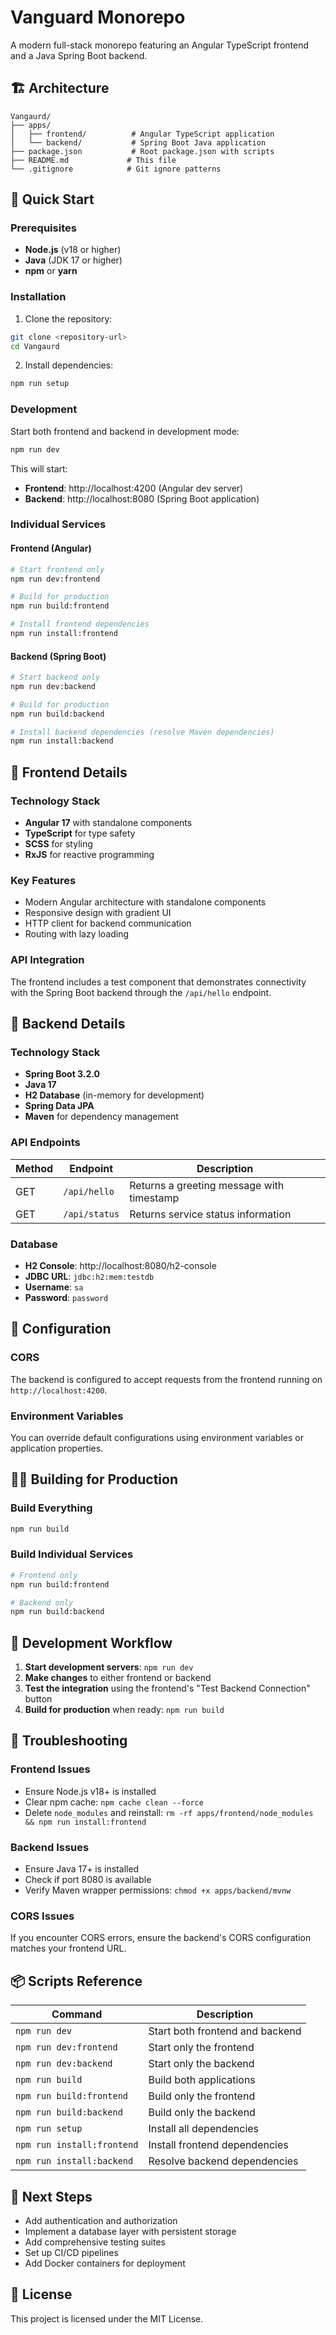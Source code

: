 # Vanguard Monorepo

A modern full-stack monorepo featuring an Angular TypeScript frontend and a Java Spring Boot backend.

## 🏗️ Architecture

```
Vangaurd/
├── apps/
│   ├── frontend/          # Angular TypeScript application
│   └── backend/           # Spring Boot Java application
├── package.json           # Root package.json with scripts
├── README.md             # This file
└── .gitignore            # Git ignore patterns
```

## 🚀 Quick Start

### Prerequisites

- **Node.js** (v18 or higher)
- **Java** (JDK 17 or higher)
- **npm** or **yarn**

### Installation

1. Clone the repository:
```bash
git clone <repository-url>
cd Vangaurd
```

2. Install dependencies:
```bash
npm run setup
```

### Development

Start both frontend and backend in development mode:
```bash
npm run dev
```

This will start:
- **Frontend**: http://localhost:4200 (Angular dev server)
- **Backend**: http://localhost:8080 (Spring Boot application)

### Individual Services

#### Frontend (Angular)
```bash
# Start frontend only
npm run dev:frontend

# Build for production
npm run build:frontend

# Install frontend dependencies
npm run install:frontend
```

#### Backend (Spring Boot)
```bash
# Start backend only
npm run dev:backend

# Build for production
npm run build:backend

# Install backend dependencies (resolve Maven dependencies)
npm run install:backend
```

## 📁 Frontend Details

### Technology Stack
- **Angular 17** with standalone components
- **TypeScript** for type safety
- **SCSS** for styling
- **RxJS** for reactive programming

### Key Features
- Modern Angular architecture with standalone components
- Responsive design with gradient UI
- HTTP client for backend communication
- Routing with lazy loading

### API Integration
The frontend includes a test component that demonstrates connectivity with the Spring Boot backend through the `/api/hello` endpoint.

## 📁 Backend Details

### Technology Stack
- **Spring Boot 3.2.0**
- **Java 17**
- **H2 Database** (in-memory for development)
- **Spring Data JPA**
- **Maven** for dependency management

### API Endpoints

| Method | Endpoint | Description |
|--------|----------|-------------|
| GET | `/api/hello` | Returns a greeting message with timestamp |
| GET | `/api/status` | Returns service status information |

### Database
- **H2 Console**: http://localhost:8080/h2-console
- **JDBC URL**: `jdbc:h2:mem:testdb`
- **Username**: `sa`
- **Password**: `password`

## 🔧 Configuration

### CORS
The backend is configured to accept requests from the frontend running on `http://localhost:4200`.

### Environment Variables
You can override default configurations using environment variables or application properties.

## 🏃‍♂️ Building for Production

### Build Everything
```bash
npm run build
```

### Build Individual Services
```bash
# Frontend only
npm run build:frontend

# Backend only
npm run build:backend
```

## 📝 Development Workflow

1. **Start development servers**: `npm run dev`
2. **Make changes** to either frontend or backend
3. **Test the integration** using the frontend's "Test Backend Connection" button
4. **Build for production** when ready: `npm run build`

## 🐛 Troubleshooting

### Frontend Issues
- Ensure Node.js v18+ is installed
- Clear npm cache: `npm cache clean --force`
- Delete `node_modules` and reinstall: `rm -rf apps/frontend/node_modules && npm run install:frontend`

### Backend Issues
- Ensure Java 17+ is installed
- Check if port 8080 is available
- Verify Maven wrapper permissions: `chmod +x apps/backend/mvnw`

### CORS Issues
If you encounter CORS errors, ensure the backend's CORS configuration matches your frontend URL.

## 📦 Scripts Reference

| Command | Description |
|---------|-------------|
| `npm run dev` | Start both frontend and backend |
| `npm run dev:frontend` | Start only the frontend |
| `npm run dev:backend` | Start only the backend |
| `npm run build` | Build both applications |
| `npm run build:frontend` | Build only the frontend |
| `npm run build:backend` | Build only the backend |
| `npm run setup` | Install all dependencies |
| `npm run install:frontend` | Install frontend dependencies |
| `npm run install:backend` | Resolve backend dependencies |

## 🚀 Next Steps

- Add authentication and authorization
- Implement a database layer with persistent storage
- Add comprehensive testing suites
- Set up CI/CD pipelines
- Add Docker containers for deployment

## 📄 License

This project is licensed under the MIT License. 